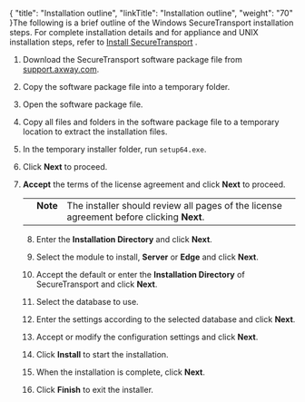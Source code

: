 {
    "title": "Installation outline",
    "linkTitle": "Installation outline",
    "weight": "70"
}The following is a brief outline of the Windows SecureTransport installation steps. For complete installation details and for appliance and UNIX installation steps, refer to [Install SecureTransport](../../install_overview) .

1.  Download the SecureTransport software package file from [support.axway.com](https://support.axway.com/).

2.  Copy the software package file into a temporary folder.

3.  Open the software package file.

4.  Copy all files and folders in the software package file to a temporary location to extract the installation files.

5.  In the temporary installer folder, run `setup64.exe`.

6.  Click **Next** to proceed.

7.  **Accept** the terms of the license agreement and click **Next** to proceed.  
    

    <table cellpadding="0" cellspacing="0">
   <col/>
   <col/>
   <col/>
      <tr>
         <td valign="top">         </td>
         <td valign="top"><span><b>Note</b></span>
         </td>
         <td data-mc-autonum="&lt;b&gt;Note&lt;/b&gt;" valign="top">The installer should review all pages of the license agreement before clicking <strong>Next</strong>.         </td>
      </tr>
</table>

8.  Enter the **Installation Directory** and click **Next**.

9.  Select the module to install, **Server** or **Edge** and click **Next**.

10. Accept the default or enter the **Installation Directory** of SecureTransport and click **Next**.

11. Select the database to use.

12. Enter the settings according to the selected database and click **Next**.

13. Accept or modify the configuration settings and click **Next**.

14. Click **Install** to start the installation.

15. When the installation is complete, click **Next**.

16. Click **Finish** to exit the installer.
